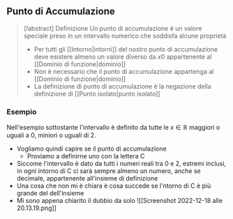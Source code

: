 ## Punto di Accumulazione

> [!abstract] Definizione
> Un punto di accumulazione è un valore speciale preso in un intervallo numerico che soddisfa alcune proprietà
> - Per tutti gli [[Intorno|intorni]] del nostro punto di accumulazione deve esistere almeno un valore diverso da $x0$ appartenente al [[Dominio di funzione|dominio]]
> - Non è necessario che il punto di accumulazione appartenga al [[Dominio di funzione|dominio]]
> - La definizione di punto di accumulazione è la negazione della definizione di [[Punto isolato|punto isolato]]

### Esempio

Nell'esempio sottostante l'intervallo è definito da tutte le $x \in \mathbb{R}$ maggiori o uguali a 0, miniori o uguali di 2. 

- Vogliamo quindi capire se il punto di accumulazione
	- Proviamo a definirne uno con la lettera C
- Siccome l'intervallo è dato da tutti i numeri reali tra 0 e 2, estremi inclusi, in ogni intorno di C ci sarà sempre almeno un numero, anche se decimale, appartenente all'insieme di definizione
- Una cosa che non mi è chiara è cosa succede se l'ntorno di C è più grande del dell'insieme
- Mi sono appena chiarito il dubbio da solo
![[Screenshot 2022-12-18 alle 20.13.19.png]]